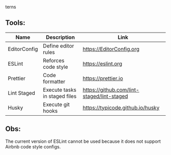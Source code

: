 terns

## Tools:

| Name         | Description                   | Link                                       |
| ------------ | ----------------------------- | ------------------------------------------ |
| EditorConfig | Define editor rules           | https://EditorConfig.org                   |
| ESLint       | Reforces code style           | https://eslint.org                         |
| Prettier     | Code formatter                | https://prettier.io                        |
| Lint Staged  | Execute tasks in staged files | https://github.com/lint-staged/lint-staged |
| Husky        | Execute git hooks             | https://typicode.github.io/husky           |

## Obs:

The current version of ESLint cannot be used because it does not support Airbnb code style configs.

